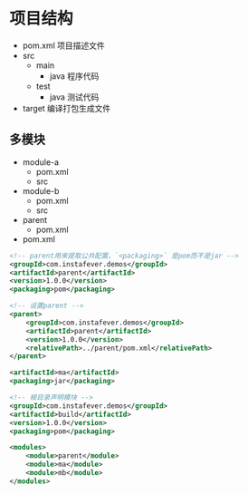 # 项目结构

- pom.xml 项目描述文件
- src
  - main
    - java 程序代码
  - test
    - java 测试代码
- target 编译打包生成文件

## 多模块

- module-a
  - pom.xml
  - src
- module-b
  - pom.xml
  - src
- parent
  - pom.xml
- pom.xml

```xml
<!-- parent用来提取公共配置，`<packaging>` 是pom而不是jar -->
<groupId>com.instafever.demos</groupId>
<artifactId>parent</artifactId>
<version>1.0.0</version>
<packaging>pom</packaging>
```

```xml
<!-- 设置parent -->
<parent>
    <groupId>com.instafever.demos</groupId>
    <artifactId>parent</artifactId>
    <version>1.0.0</version>
    <relativePath>../parent/pom.xml</relativePath>
</parent>

<artifactId>ma</artifactId>
<packaging>jar</packaging>
```

```xml
<!-- 根目录声明模块 -->
<groupId>com.instafever.demos</groupId>
<artifactId>build</artifactId>
<version>1.0.0</version>
<packaging>pom</packaging>

<modules>
    <module>parent</module>
    <module>ma</module>
    <module>mb</module>
</modules>
```
